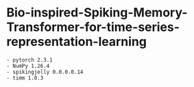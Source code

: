 # Bio-inspired-Spiking-Memory-Transformer-for-time-series-representation-learning

```
- pytorch 2.3.1
- NumPy 1.26.4
- spikingjelly 0.0.0.0.14
- timm 1.0.3
```
